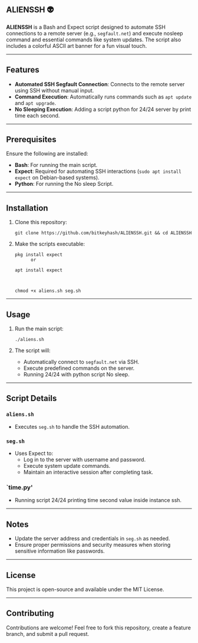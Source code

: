 ## ALIENSSH 👽

**ALIENSSH** is a Bash and Expect script designed to automate SSH connections to a remote server (e.g., `segfault.net`) and execute nosleep command and essential commands like system updates. The script also includes a colorful ASCII art banner for a fun visual touch.

---

## Features

- **Automated SSH Segfault Connection**: Connects to the remote server using SSH without manual input.
- **Command Execution**: Automatically runs commands such as `apt update` and `apt upgrade`.
- **No Sleeping Execution**: Adding a script python for 24/24 server by print time each second.
---

## Prerequisites

Ensure the following are installed:
- **Bash**: For running the main script.
- **Expect**: Required for automating SSH interactions (`sudo apt install expect` on Debian-based systems).
- **Python**: For running the No sleep Script.

---

## Installation

1. Clone this repository:
   ```
   git clone https://github.com/bitkeyhash/ALIENSSH.git && cd ALIENSSH
   ```

2. Make the scripts executable:
   ```
   pkg install expect
         or

   apt install expect


   
   chmod +x aliens.sh seg.sh
   ```

---

## Usage

1. Run the main script:
   ```
   ./aliens.sh
   ```

2. The script will:
   - Automatically connect to `segfault.net` via SSH.
   - Execute predefined commands on the server.
   - Running 24/24 with python script No sleep.

---

## Script Details

### `aliens.sh`
- Executes `seg.sh` to handle the SSH automation.

### `seg.sh`
- Uses Expect to:
  - Log in to the server with username and password.
  - Execute system update commands.
  - Maintain an interactive session after completing task.

### `time.py'
- Running script 24/24 printing time second value inside instance ssh.
---

## Notes

- Update the server address and credentials in `seg.sh` as needed.
- Ensure proper permissions and security measures when storing sensitive information like passwords.

---

## License

This project is open-source and available under the MIT License.

---

## Contributing

Contributions are welcome! Feel free to fork this repository, create a feature branch, and submit a pull request.
